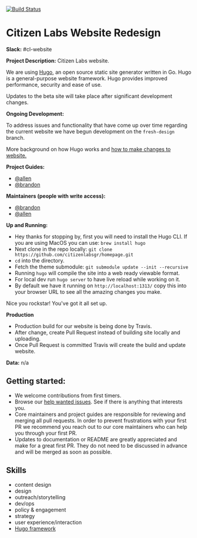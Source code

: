 [![Build Status](https://travis-ci.org/citizenlabsgr/website.svg?branch=master)](https://travis-ci.org/citizenlabsgr/website)

# Citizen Labs Website Redesign

**Slack:** #cl-website

**Project Description:**
Citizen Labs website.

We are using [Hugo](https://themes.gohugo.io/), an open source static site generator written in Go. Hugo is a general-purpose website framework. Hugo provides improved performance, security and ease of use.

Updates to the beta site will take place after significant development changes.

**Ongoing Development:**

To address issues and functionality that have come up over time regarding the current website we have begun development on the `fresh-design` branch.

More background on how Hugo works and [how to make changes to website.](contributing.md)

**Project Guides:**
* [@allen](https://citizenlabs.slack.com/messages/@allen/)
* [@brandon](https://citizenlabs.slack.com/messages/@brandon/)

**Maintainers (people with write access):**
* [@brandon](https://citizenlabs.slack.com/messages/@brandon/)
* [@allen](https://citizenlabs.slack.com/messages/@allen/)

**Up and Running:**
* Hey thanks for stopping by, first you will need to install the Hugo CLI. If you are using MacOS you can use: `brew install hugo`
* Next clone in the repo locally: `git clone https://github.com/citizenlabsgr/homepage.git`
* `cd` into the directory.
* Fetch the theme submodule: `git submodule update --init --recursive`
* Running `hugo` will compile the site into a web ready viewable format.
* For local dev run `hugo server` to have live reload while working on it.
* By default we have it running on `http://localhost:1313/` copy this into your browser URL to see all the amazing changes you make.

Nice you rockstar! You've got it all set up.

**Production**
* Production build for our website is being done by Travis.
* After change, create Pull Request instead of building site locally and uploading.
* Once Pull Request is committed Travis will create the build and update website.


**Data:** n/a

## Getting started:
* We welcome contributions from first timers.
* Browse our [help wanted issues](https://waffle.io/citizenlabsgr/homepage). See if there is anything that interests you.
* Core maintainers and project guides are responsible for reviewing and merging all pull requests. In order to prevent frustrations with your first PR we recommend you reach out to our core maintainers who can help you through your first PR.
* Updates to documentation or README are greatly appreciated and make for a great first PR. They do not need to be discussed in advance and will be merged as soon as possible.

## Skills
* content design
* design
* outreach/storytelling
* dev/ops
* policy & engagement
* strategy
* user experience/interaction
* [Hugo framework](https://themes.gohugo.io/)
